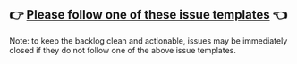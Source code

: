 ## 👉 [Please follow one of these issue templates](https://github.com/athennaio/ioc/issues/new/choose) 👈

<!-- Love Athenna? Please consider supporting our collective: 👉  https://opencollective.com/athenna/donate -->

Note: to keep the backlog clean and actionable, issues may be immediately closed if they do not follow one of the above issue templates.
